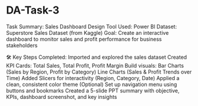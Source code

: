 # DA-Task-3

 Task Summary: Sales Dashboard Design
Tool Used: Power BI
Dataset: Superstore Sales Dataset (from Kaggle)
Goal: Create an interactive dashboard to monitor sales and profit performance for business stakeholders

🛠️ Key Steps Completed:
Imported and explored the sales dataset
Created KPI Cards: Total Sales, Total Profit, Profit Margin
Build visuals:
Bar Charts (Sales by Region, Profit by Category)
Line Charts (Sales & Profit Trends over Time)
Added Slicers for interactivity (Region, Category, Date)
Applied a clean, consistent color theme
(Optional) Set up navigation menu using buttons and bookmarks
Created a 5-slide PPT summary with objective, KPIs, dashboard screenshot, and key insights
